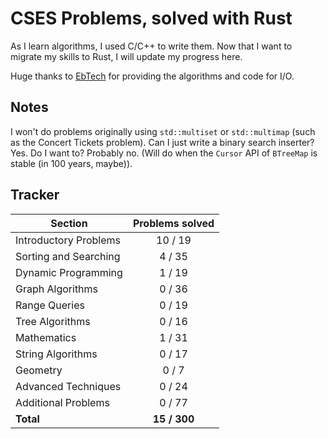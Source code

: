 # CSES Problems, solved with Rust

As I learn algorithms, I used C/C++ to write them. Now that I want to migrate my skills to Rust, I will update my progress here.

Huge thanks to [EbTech](https://github.com/EbTech/rust-algorithms) for providing the algorithms and code for I/O.

## Notes

I won't do problems originally using `std::multiset` or `std::multimap` (such as the Concert Tickets problem). Can I just write a binary search inserter? Yes. Do I want to? Probably no. (Will do when the `Cursor` API of `BTreeMap` is stable (in 100 years, maybe)).

## Tracker

| Section               | Problems solved |
| --------------------- | :-------------: |
| Introductory Problems |     10 / 19     |
| Sorting and Searching |     4 / 35      |
| Dynamic Programming   |     1 / 19      |
| Graph Algorithms      |     0 / 36      |
| Range Queries         |     0 / 19      |
| Tree Algorithms       |     0 / 16      |
| Mathematics           |     1 / 31      |
| String Algorithms     |     0 / 17      |
| Geometry              |      0 / 7      |
| Advanced Techniques   |     0 / 24      |
| Additional Problems   |     0 / 77      |
| **Total**             |  **15 / 300**   |